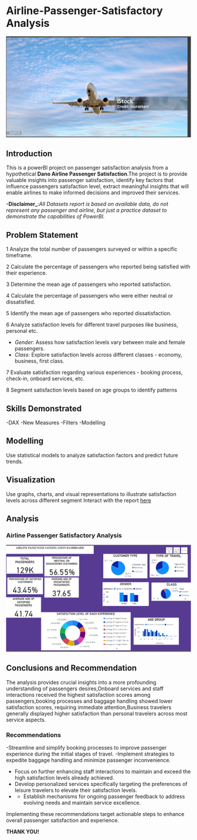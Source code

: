 # Airline-Passenger-Satisfactory Analysis

![](plane.PNG)
## Introduction
This is a powerBI project on passenger satisfaction analysis from a hypothetical **Dano Airline Passenger Satisfaction**.The project is to provide valuable insights into passenger satisfaction, identify key factors that influence passengers satisfaction level, extract meaningful insights that will enable airlines to make informed decisions and improved their services.

**-Disclaimer_**:_All Datasets report is based on available data, do not represent any passenger and airline, but just a practice dataset to demonstrate the capabilities of PowerBI._

## Problem Statement
1 Analyze the total number of passengers surveyed or within a specific timeframe.

2 Calculate the percentage of passengers who reported being satisfied with their experience.

3 Determine the mean age of passengers who reported satisfaction.

4 Calculate the percentage of passengers who were either neutral or dissatisfied.

5 Identify the mean age of passengers who reported dissatisfaction.

6 Analyze satisfaction levels for different travel purposes like business, personal etc.
- *Gender:* Assess how satisfaction levels vary between male and female passengers.
- *Class:* Explore satisfaction levels across different classes - economy, business, first class.

7 Evaluate satisfaction regarding various experiences - booking process, check-in, onboard services, etc.

8 Segment satisfaction levels based on age groups to identify patterns
  
## Skills Demonstrated
-DAX
-New Measures
-Filters
-Modelling

## Modelling
Use statistical models to analyze satisfaction factors and predict future trends.

## Visualization
Use graphs, charts, and visual representations to illustrate satisfaction levels across different segment
Interact with the report [here](https://app.powerbi.com/links/mWfcFi7Fn0?ctid=de77f51d-cfea-4fc7-b51a-311a7821fd4a&pbi_source=linkShare)
## Analysis

### Airline Passenger Satisfactory Analysis

![airline](airline.PNG)

## Conclusions and Recommendation
The analysis provides crucial insights into a more profounding understanding of passengers desires,Onboard services and staff interactions received the highest satisfaction scores among passengers,booking processes and baggage handling showed lower satisfaction scores, requiring immediate attention,Business travelers generally displayed higher satisfaction than personal travelers across most service aspects.


### Recommendations
-Streamline and simplify booking processes to improve passenger experience during the initial stages of travel.
-Implement strategies to expedite baggage handling and minimize passenger inconvenience.
- Focus on further enhancing staff interactions to maintain and exceed the high satisfaction levels already achieved.
- Develop personalized services specifically targeting the preferences of leisure travelers to elevate their satisfaction levels.
- - Establish mechanisms for ongoing passenger feedback to address evolving needs and maintain service excellence.

Implementing these recommendations target actionable steps to enhance overall passenger satisfaction and experience.

**THANK YOU!**






